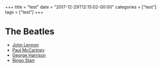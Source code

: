 +++
title = "test"
date = "2017-12-29T12:15:02-00:00"
categories = ["test"]
tags = ["test"]
+++
<h1>The Beatles</h1>
<ul>
  <li><a href="/john-lennon">John Lennon</a></li>
  <li><a href="/paul-mccartney">Paul McCartney</a></li>
  <li><a href="/george-harrison">George Harrison</a></li>
  <li><a href="/ringo-starr">Ringo Starr</a></li>
</ul>